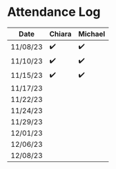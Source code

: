 # Attendance Log

| Date       | Chiara     | Michael  |
|------------|------------|------------|
| 11/08/23   |    ✔️       |      ✔️     |
| 11/10/23   |    ✔️       |      ✔️     |
| 11/15/23   |    ✔️       |      ✔️     |
| 11/17/23   |            |            |
| 11/22/23   |            |            |
| 11/24/23   |            |            |
| 11/29/23   |            |            |
| 12/01/23   |            |            |
| 12/06/23   |            |            |
| 12/08/23   |            |            |


